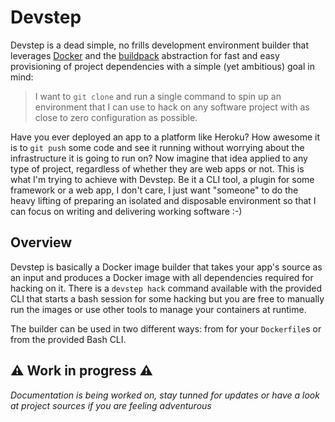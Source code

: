 # Devstep

Devstep is a dead simple, no frills development environment builder that leverages
[Docker](https://www.docker.io/) and the [buildpack](https://devcenter.heroku.com/articles/buildpacks)
abstraction for fast and easy provisioning of project dependencies with a simple
(yet ambitious) goal in mind:

> I want to `git clone` and run a single command to spin up an environment that I
can use to hack on any software project with as close to zero configuration as possible.

Have you ever deployed an app to a platform like Heroku? How awesome it is to
`git push` some code and see it running without worrying about the infrastructure
it is going to run on? Now imagine that idea applied to any type of project,
regardless of whether they are web apps or not. This is what I'm trying to achieve
with Devstep. Be it a CLI tool, a plugin for some framework or a web app,
I don't care, I just want "someone" to do the heavy lifting of preparing an
isolated and disposable environment so that I can focus on writing and delivering
working software :-)

## Overview

Devstep is basically a Docker image builder that takes your app's source as an
input and produces a Docker image with all dependencies required for hacking on
it. There is a `devstep hack` command available with the provided CLI that starts
a bash session for some hacking but you are free to manually run the images or
use other tools to manage your containers at runtime.

The builder can be used in two different ways: from for your `Dockerfile`s or from
the provided Bash CLI.

## :warning: Work in progress :warning:

_Documentation is being worked on, stay tunned for updates or have a look at
project sources if you are feeling adventurous_
